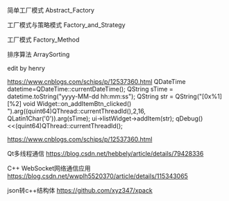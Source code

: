 简单工厂模式
Abstract_Factory

工厂模式与策略模式
Factory_and_Strategy

工厂模式
Factory_Method


排序算法
ArraySorting

edit by henry

https://www.cnblogs.com/schips/p/12537360.html
    QDateTime datetime=QDateTime::currentDateTime();
    QString sTime = datetime.toString("yyyy-MM-dd hh:mm:ss");
   QString str = QString("[0x%1] [%2] void Widget::on_addItemBtn_clicked() ").arg((quint64)QThread::currentThreadId(),2,16, QLatin1Char('0')).arg(sTime);
   ui->listWidget->addItem(str);
   qDebug()<<(quint64)QThread::currentThreadId();

https://www.cnblogs.com/schips/p/12537360.html

Qt多线程通信
https://blog.csdn.net/hebbely/article/details/79428336

C++ WebSocket网络通信应用
https://blog.csdn.net/wwplh5520370/article/details/115343065

json转c++结构体
https://github.com/xyz347/xpack
